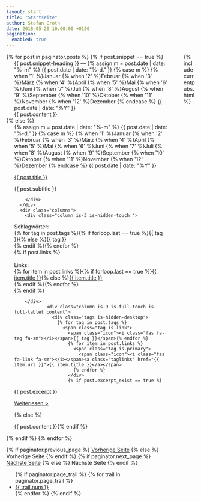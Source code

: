 ```yaml
---
layout: start
title: "Startseite"
author: Stefan Groth
date: 2018-05-20 10:00:00 +0100
pagination:
  enabled: true
---
```

<div class="container main">
  <div class="columns">
    <div class="column is-12 b-t-1-dotted m-t-2 m-b-2"></div>
  </div>
  <div class="columns">
    <div class="column content">
      {% for post in paginator.posts %}
        {% if post.snippet == true %}
      <div class="columns has-background-light snippet">
          <div class="column is-3 is-hidden-touch"> </div>
          <div class="column is-9 is-full-touch is-full-tablet p-t-2 p-r-2 p-b-2">
          <div class="p-b-2"><a href="{{ post.url }}" class="indent-left"><i class="fas fa-angle-right has-text-black hbb"></i></a><span class="is-size-5 has-text-weight-semibold has-text-black">{{ post.snippet-heading }} </span><span class="is-size-5 has-text-weight-normal has-text-grey-dark">&mdash; {% assign m = post.date | date: "%-m" %}
              {{ post.date | date: "%-d." }}
              {% case m %}
              {% when '1' %}Januar
              {% when '2' %}Februar
              {% when '3' %}März
              {% when '4' %}April
              {% when '5' %}Mai
              {% when '6' %}Juni
              {% when '7' %}Juli
              {% when '8' %}August
              {% when '9' %}September
              {% when '10' %}Oktober
              {% when '11' %}November
              {% when '12' %}Dezember
            {% endcase %}
          {{ post.date | date: "%Y" }}</span></div>
          <span class="is-size-7">{{ post.content }}</span>
        </div>
      </div>
 <div class="columns">
<div class="column is-12 b-t-1-dotted m-t-1"></div>
</div>
{% else %}
        <div class="columns">
          <div class="column is-3 is-hidden-touch"> </div>
          <div class="column is-9 is-full-touch is-full-tablet">
            <span class="is-size-7 has-text-grey">{% assign m = post.date | date: "%-m" %}
              {{ post.date | date: "%-d." }}
              {% case m %}
              {% when '1' %}Januar
              {% when '2' %}Februar
              {% when '3' %}März
              {% when '4' %}April
              {% when '5' %}Mai
              {% when '6' %}Juni
              {% when '7' %}Juli
              {% when '8' %}August
              {% when '9' %}September
              {% when '10' %}Oktober
              {% when '11' %}November
              {% when '12' %}Dezember
            {% endcase %}
          {{ post.date | date: "%Y" }}</span>
          <p class="title is-3"><a href="{{ post.url }}" class="has-text-primary">{{ post.title }}</a></p>
          <p class="subtitle is-5">{{ post.subtitle }}</p>


        </div>
      </div>
      <div class="columns">
        <div class="column is-3 is-hidden-touch ">
<div class="is-size-7 has-text-black">Schlagwörter:<br /><span class="has-text-link">{% for tag in post.tags %}{% if forloop.last == true %}{{ tag }}{% else %}{{ tag }}<br />{% endif %}{% endfor %}</span></div>
{% if post.links %}<div class="is-size-7 has-text-black"><br />Links:<br />{% for item in post.links %}{% if forloop.last == true %}<a href="{{ item.url }}" class="has-text-primary">{{ item.title }}</a>{% else %}<a href="{{ item.url }}" class="has-text-primary">{{ item.title }}</a><br />{% endif %}{% endfor %}</div>{% endif %}

 <!--<p class="book" style="width: 128px">
                        <img src="/assets/img/ordnungen-book.png">
                      </p>-->

        </div>
                <div class="column is-9 is-full-touch is-full-tablet content">
                  <div class="tags is-hidden-desktop">
                    {% for tag in post.tags %}
                      <span class="tag is-link">
                        <span class="icon"><i class="fas fa-tag fa-sm"></i></span>{{ tag }}</span>{% endfor %}
                        {% for item in post.links %}
                          <span class="tag is-primary">
                            <span class="icon"><i class="fas fa-link fa-sm"></i></span><a class="taglinks" href="{{ item.url }}">{{ item.title }}</a></span>
                          {% endfor %}
                        </div>
                        {% if post.excerpt_exist == true %}
{{ post.excerpt }} <div class="has-text-right"><a href="{{ post.url }}" class="has-text-primary has-text-weight-semibold">Weiterlesen ></a></div>

{% else %}

{{ post.content }}{% endif %}
                      </div>
                    </div>
                    <div class="columns" style="">
                      <div class="column is-12 b-t-1-dotted m-t-2">
                      </div>
                    </div>
                  {% endif %}
                  {% endfor %}
<!-- Pagination links -->
<nav class="pagination is-small is-centered" role="navigation" aria-label="pagination">
  {% if paginator.previous_page %}
    <a href="{{ paginator.previous_page_path }}" class="pagination-previous">Vorherige Seite</a>
  {% else %}
    <a class="pagination-previous" disabled>Vorherige Seite</a>
  {% endif %}
  {% if paginator.next_page %}
    <a href="{{ paginator.next_page_path }}" class="pagination-next">Nächste Seite</a>
  {% else %}
    <a class="pagination-next" disabled>Nächste Seite</a>
  {% endif %}
  <ul class="pagination-list">
    {% if paginator.page_trail %}
      {% for trail in paginator.page_trail %}
        <li><a class="pagination-link {% if page.url == trail.path %}is-current{% endif %}" href="{{ trail.path | prepend: site.baseurl }}" title="{{trail.title}}">{{ trail.num }}</a></li>
      {% endfor %}
    {% endif %}</ul>
  </nav>
                </div>
                <div class="column is-1">
                </div>
                <div class="column is-3 is-size-7 is-hidden-mobile">
                  {% include currentpubs.html %}
                  <!--
                  <hr/>
                  <p class="title is-6 has-text-danger">Bücher</p>
                  
                  <article class="media">
                    <figure class="media-left">
                      <p class="image" style="width: 128px">
                        <img src="/assets/img/ordnungen-book.png">
                      </p>
                    </figure>
                    <div class="media-content">
                      <div class="content">
                        <p class="is-size-7">
                          <strong class="is-uppercase">John Smith</strong> <small>@johnsmith</small> <small>31m</small>
                          <br>
                          Lorem ipsum dolor sit amet, consectetur adipiscing elit. Aenean efficitur sit amet massa fringilla egestas. Nullam condimentum luctus turpis.
                        </p>
                      </div>
                    </div>
                  </article>
                  <article class="media" >
                    <figure class="media-left">
                      <p class="image is-128x128" style="height:100%">
                        <img src="/assets/img/ordnungen-book.png">
                      </p>
                    </figure>
                    <div class="media-content">
                      <div class="content">
                        <p class="is-size-7">
                          <strong class="is-uppercase">John Smith</strong> <small>@johnsmith</small> <small>31m</small>
                          <br>
                          Lorem ipsum dolor sit amet, consectetur adipiscing elit. Aenean efficitur sit amet massa fringilla egestas. Nullam condimentum luctus turpis.
                        </p>
                      </div>
                    </div>
                  </article>-->
                </div>
              </div>
            </div>
